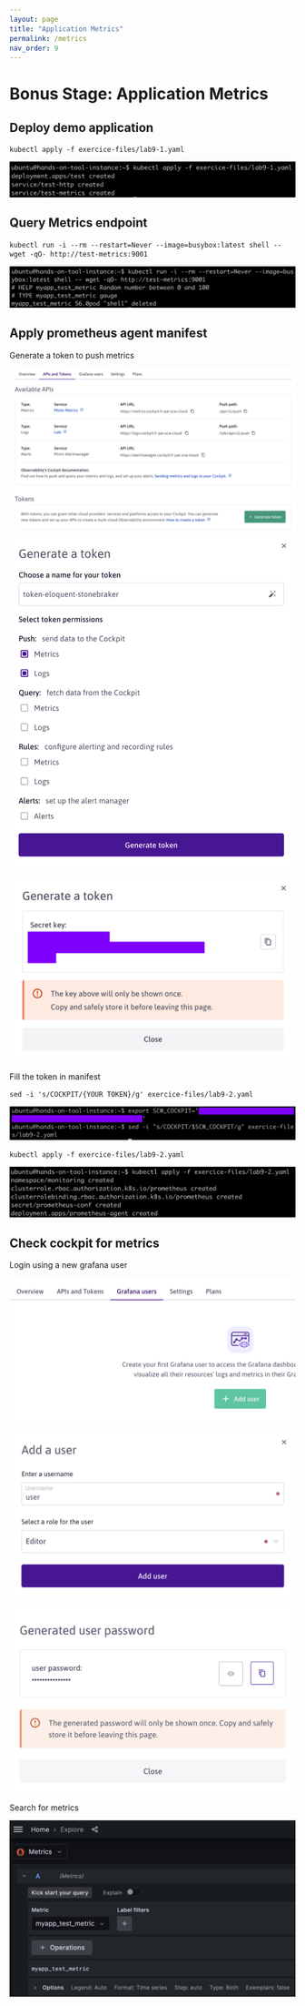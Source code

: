 ```yaml
---
layout: page
title: "Application Metrics"
permalink: /metrics
nav_order: 9
---
```

# Bonus Stage: Application Metrics
## Deploy demo application

```
kubectl apply -f exercice-files/lab9-1.yaml
```

![](assets/images/metrics/create.png)

## Query Metrics endpoint

```
kubectl run -i --rm --restart=Never --image=busybox:latest shell -- wget -qO- http://test-metrics:9001
```

![](assets/images/metrics/test.png)

## Apply prometheus agent manifest

Generate a token to push metrics

![](assets/images/metrics/tok1.png)

![](assets/images/metrics/tok2.png)

![](assets/images/metrics/tok3.png)

Fill the token in manifest

```
sed -i 's/COCKPIT/{YOUR TOKEN}/g' exercice-files/lab9-2.yaml
```

![](assets/images/metrics/tok4.png)

```
kubectl apply -f exercice-files/lab9-2.yaml
```

![](assets/images/metrics/apply.png)

## Check cockpit for metrics

Login using a new grafana user

![](assets/images/metrics/graf1.png)

![](assets/images/metrics/graf2.png)

![](assets/images/metrics/graf3.png)

Search for metrics

![](assets/images/metrics/metrics.png)

